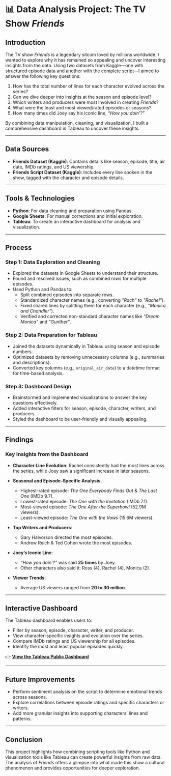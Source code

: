 # 📊 Data Analysis Project: The TV Show *Friends*

## Introduction  
The TV show *Friends* is a legendary sitcom loved by millions worldwide. I wanted to explore why it has remained so appealing and uncover interesting insights from the data. Using two datasets from Kaggle—one with structured episode data and another with the complete script—I aimed to answer the following key questions:

1. How has the total number of lines for each character evolved across the series?  
2. Can we dive deeper into insights at the season and episode level?  
3. Which writers and producers were most involved in creating *Friends*?  
4. What were the least and most viewed/rated episodes or seasons?  
5. How many times did Joey say his iconic line, *“How you doin’?”*  

By combining data manipulation, cleaning, and visualization, I built a comprehensive dashboard in Tableau to uncover these insights.

---

## Data Sources  
- **Friends Dataset (Kaggle)**: Contains details like season, episode, title, air date, IMDb ratings, and US viewership.  
- **Friends Script Dataset (Kaggle)**: Includes every line spoken in the show, tagged with the character and episode details.  

---

## Tools & Technologies  
- **Python**: For data cleaning and preparation using Pandas.  
- **Google Sheets**: For manual corrections and initial exploration.  
- **Tableau**: To create an interactive dashboard for analysis and visualization.  

---

## Process  

### Step 1: Data Exploration and Cleaning  
- Explored the datasets in Google Sheets to understand their structure.  
- Found and resolved issues, such as combined rows for multiple episodes.  
- Used Python and Pandas to:  
  - Split combined episodes into separate rows.  
  - Standardized character names (e.g., converting *"Rach"* to *"Rachel"*).  
  - Fixed shared lines by splitting them for each character (e.g., *"Monica and Chandler"*).  
  - Verified and corrected non-standard character names like *"Dream Monica"* and *"Gunther"*.  

### Step 2: Data Preparation for Tableau  
- Joined the datasets dynamically in Tableau using season and episode numbers.  
- Optimized datasets by removing unnecessary columns (e.g., summaries and descriptions).  
- Converted key columns (e.g., `original_air_date`) to a datetime format for time-based analysis.  

### Step 3: Dashboard Design  
- Brainstormed and implemented visualizations to answer the key questions effectively.  
- Added interactive filters for season, episode, character, writers, and producers.  
- Styled the dashboard to be user-friendly and visually appealing.  

---

## Findings  

### Key Insights from the Dashboard  
- **Character Line Evolution**: Rachel consistently had the most lines across the series, while Joey saw a significant increase in later seasons.  
- **Seasonal and Episode-Specific Analysis**:  
  - Highest-rated episode: *The One Everybody Finds Out* & *The Last One* (IMDb 9.7).  
  - Lowest-rated episode: *The One with the Invitation* (IMDb 7.1).  
  - Most-viewed episode: *The One After the Superbowl* (52.9M viewers).  
  - Least-viewed episode: *The One with the Vows* (15.6M viewers).  

- **Top Writers and Producers**:  
  - Gary Halvorson directed the most episodes.  
  - Andrew Reich & Ted Cohen wrote the most episodes.  

- **Joey’s Iconic Line**:  
  - *“How you doin’?”* was said **25 times** by Joey.  
  - Other characters also said it: Ross (4), Rachel (4), Monica (2).  

- **Viewer Trends**:  
  - Average US viewers ranged from **20 to 30 million**.  

---

## Interactive Dashboard  
The Tableau dashboard enables users to:  
- Filter by season, episode, character, writer, and producer.  
- View character-specific insights and evolution over the series.  
- Compare IMDb ratings and US viewership for all episodes.  
- Identify the most and least popular episodes quickly.  

👉 **[View the Tableau Public Dashboard](https://public.tableau.com/app/profile/robin.martin1864/viz/TheOnewithAlltheData/Friends)**  

---

## Future Improvements  
- Perform sentiment analysis on the script to determine emotional trends across seasons.  
- Explore correlations between episode ratings and specific characters or writers.  
- Add more granular insights into supporting characters’ lines and patterns.  

---

## Conclusion  
This project highlights how combining scripting tools like Python and visualization tools like Tableau can create powerful insights from raw data. The analysis of *Friends* offers a glimpse into what made this show a cultural phenomenon and provides opportunities for deeper exploration.
